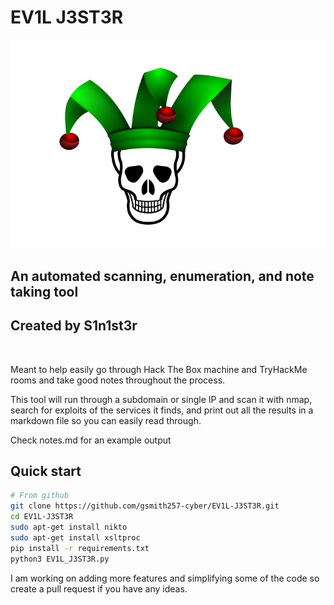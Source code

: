 # EV1L J3ST3R
<div id="header" align="center">
  <img src=https://github.com/gsmith257-cyber/EV1L-J3ST3R/blob/main/skullJester.png />
 </div>
<h2>An automated scanning, enumeration, and note taking tool</h2>
<h2>Created by S1n1st3r</h2>
<img src="https://komarev.com/ghpvc/?username=gsmith257-cyber&style=flat-square&color=blue" alt=""/>

Meant to help easily go through Hack The Box machine and TryHackMe rooms and take good notes throughout the process.

This tool will run through a subdomain or single IP and scan it with nmap, search for exploits of the services it finds, and print out all the results in a markdown file so you can easily read through.
<div>
Check notes.md for an example output

## Quick start
```bash
# From github
git clone https://github.com/gsmith257-cyber/EV1L-J3ST3R.git
cd EV1L-J3ST3R
sudo apt-get install nikto
sudo apt-get install xsltproc
pip install -r requirements.txt
python3 EV1L_J3ST3R.py
```
<div>

I am working on adding more features and simplifying some of the code so create a pull request if you have any ideas.
